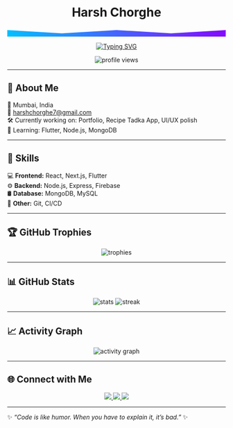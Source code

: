 <!-- Banner -->
<div style="position: relative; text-align: center; padding: 20px 0;">
  <h1 align="center">Harsh Chorghe</h1>
  <div style="position: absolute; bottom: 0; left: 0; right: 0; height: 30px; background: linear-gradient(45deg, #00C2FF, #8B00FF); animation: wave 4s ease-in-out infinite; z-index: 0; clip-path: polygon(0 50%, 25% 75%, 50% 50%, 75% 75%, 100% 50%, 100% 100%, 0 100%);"></div>
</div>

<!-- Typing animation -->
<p align="center">
  <a href="https://github.com/HarshChorghe">
    <img src="https://readme-typing-svg.herokuapp.com?font=Fira+Code&size=25&duration=3000&pause=1000&color=00C2FF&center=true&vCenter=true&width=550&lines=🚀+Clean+UI;⚡+Reliable+APIs;🔥+Fast+and+Scalable;💻+Full+Stack+Developer" alt="Typing SVG" />
  </a>
</p>

<p align="center">
  <img src="https://komarev.com/ghpvc/?username=HarshChorghe&label=Profile%20views&color=0e75b6&style=flat" alt="profile views" />
</p>

---

## 📌 About Me

📍 Mumbai, India  
📧 [harshchorghe7@gmail.com](mailto:harshchorghe7@gmail.com)  
🛠️ Currently working on: Portfolio, Recipe Tadka App, UI/UX polish  
🧠 Learning: Flutter, Node.js, MongoDB  

---

## 🚀 Skills
💻 **Frontend:** React, Next.js, Flutter  
⚙️ **Backend:** Node.js, Express, Firebase  
🛢 **Database:** MongoDB, MySQL  
🔧 **Other:** Git, CI/CD  

---

## 🏆 GitHub Trophies
<p align="center">
  <img src="https://github-profile-trophy.vercel.app/?username=HarshChorghe&theme=tokyonight&margin-w=10&margin-h=10&no-bg=true" alt="trophies" />
</p>

---

## 📊 GitHub Stats
<p align="center">
  <img src="https://github-readme-stats.vercel.app/api?username=HarshChorghe&show_icons=true&theme=tokyonight" alt="stats" />
  <img src="https://github-readme-streak-stats.herokuapp.com/?user=HarshChorghe&theme=tokyonight" alt="streak" />
</p>

---

## 📈 Activity Graph
<p align="center">
  <img src="https://github-readme-activity-graph.vercel.app/graph?username=HarshChorghe&theme=tokyo-night" alt="activity graph" />
</p>

---

## 🌐 Connect with Me
<p align="center">
  <a href="mailto:harshchorghe2003@gmail.com">
    <img src="https://img.shields.io/badge/Email-D14836?style=for-the-badge&logo=gmail&logoColor=white" />
  </a>
  <a href="https://www.linkedin.com/in/harshchorghe">
    <img src="https://img.shields.io/badge/LinkedIn-0077B5?style=for-the-badge&logo=linkedin&logoColor=white" />
  </a>
  <a href="https://github.com/HarshChorghe" target="_blank">
    <img src="https://img.shields.io/badge/GitHub-100000?style=for-the-badge&logo=github&logoColor=white" />
  </a>
</p>

---

✨ *“Code is like humor. When you have to explain it, it’s bad.”* ✨
